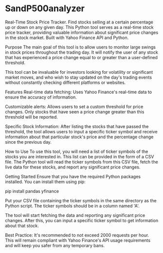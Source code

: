 # SandP500analyzer

Real-Time Stock Price Tracker. Find stocks selling at a certain percentage up or down on any given day.
This Python tool serves as a real-time stock price tracker, providing valuable information about significant price changes in the stock market. Built with Yahoo Finance API and Python.

Purpose
The main goal of this tool is to allow users to monitor large swings in stock prices throughout the trading day. It will notify the user of any stock that has experienced a price change equal to or greater than a user-defined threshold.

This tool can be invaluable for investors looking for volatility or significant market moves, and who wish to stay updated on the day's trading events without constantly checking different platforms or websites.

Features
Real-time data fetching: Uses Yahoo Finance's real-time data to ensure the accuracy of information.

Customizable alerts: Allows users to set a custom threshold for price changes. Only stocks that have seen a price change greater than this threshold will be reported.

Specific Stock Information: After listing the stocks that have passed the threshold, the tool allows users to input a specific ticker symbol and receive information about that particular stock's price and the percentage change since the previous day.

How to Use
To use this tool, you will need a list of ticker symbols of the stocks you are interested in. This list can be provided in the form of a CSV file. The Python tool will read the ticker symbols from this CSV file, fetch the live data for these stocks, and report any significant price changes.

Getting Started
Ensure that you have the required Python packages installed. You can install them using pip:

pip install pandas yfinance

Put your CSV file containing the ticker symbols in the same directory as the Python script. The ticker symbols should be in a column named 'A'.

The tool will start fetching the data and reporting any significant price changes. After this, you can input a specific ticker symbol to get information about that stock.

Best Practice:
It's recommended to not exceed 2000 requests per hour. This will remain compliant with Yahoo Finance's API usage requirements and will keep you safer from any temporary bans.
